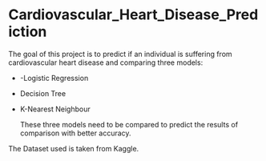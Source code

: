 # Cardiovascular_Heart_Disease_Prediction
The goal of this project is to predict if an individual is suffering from cardiovascular heart disease and comparing three models:






 - -Logistic Regression
 - Decision Tree
 - K-Nearest Neighbour





   These three models need to be compared to predict the results of comparison with better accuracy.











  The Dataset used is taken from Kaggle.
   





